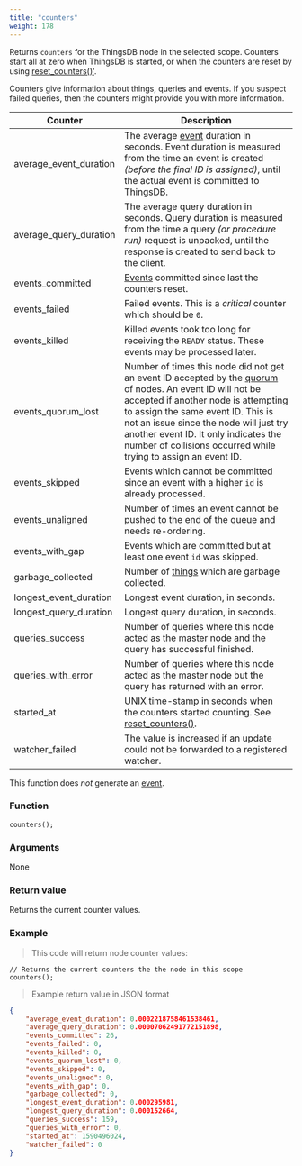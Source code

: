 ```yaml
---
title: "counters"
weight: 178
---
```


Returns `counters` for the ThingsDB node in the selected scope. Counters start all at zero when ThingsDB
is started, or when the counters are reset by using [reset_counters()'](../reset_counters).

Counters give information about things, queries and events. If you suspect failed queries, then
the counters might provide you with more information.

Counter | Description
------- | -----------
average_event_duration | The average [event](../../overview/events) duration in seconds. Event duration is measured from the time an event is created *(before the final ID is assigned)*, until the actual event is committed to ThingsDB.
average_query_duration | The average query duration in seconds. Query duration is measured from the time a query *(or procedure run)* request is unpacked, until the response is created to send back to the client.
events_committed | [Events](../../overview/events) committed since last the counters reset.
events_failed | Failed events. This is a *critical* counter which should be `0`.
events_killed | Killed events took too long for receiving the `READY` status. These events may be processed later.
events_quorum_lost | Number of times this node did not get an event ID accepted by the [quorum](../../overview/dictionary) of nodes. An event ID will not be accepted if another node is attempting to assign the same event ID. This is not an issue since the node will just try another event ID. It only indicates the number of collisions occurred while trying to assign an event ID.
events_skipped | Events which cannot be committed since an event with a higher `id` is already processed.
events_unaligned | Number of times an event cannot be pushed to the end of the queue and needs re-ordering.
events_with_gap | Events which are committed but at least one event `id` was skipped.
garbage_collected | Number of [things](../../data-types/thing) which are garbage collected.
longest_event_duration | Longest event duration, in seconds.
longest_query_duration | Longest query duration, in seconds.
queries_success | Number of queries where this node acted as the master node and the query has successful finished.
queries_with_error | Number of queries where this node acted as the master node but the query has returned with an error.
started_at | UNIX time-stamp in seconds when the counters started counting. See [reset_counters()](../reset_counters).
watcher_failed | The value is increased if an update could not be forwarded to a registered watcher.

This function does *not* generate an [event](../../overview/events).

### Function

`counters();`

### Arguments

None

### Return value

Returns the current counter values.

### Example

> This code will return node counter values:

```thingsdb,should_pass,@n
// Returns the current counters the the node in this scope
counters();
```

> Example return value in JSON format

```json
{
    "average_event_duration": 0.0002218758461538461,
    "average_query_duration": 0.00007062491772151898,
    "events_committed": 26,
    "events_failed": 0,
    "events_killed": 0,
    "events_quorum_lost": 0,
    "events_skipped": 0,
    "events_unaligned": 0,
    "events_with_gap": 0,
    "garbage_collected": 0,
    "longest_event_duration": 0.000295981,
    "longest_query_duration": 0.000152664,
    "queries_success": 159,
    "queries_with_error": 0,
    "started_at": 1590496024,
    "watcher_failed": 0
}
```
